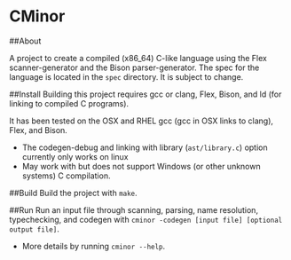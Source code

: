 CMinor
======

##About

A project to create a compiled (x86\_64) C-like language using the Flex scanner-generator and the Bison parser-generator.
The spec for the language is located in the `spec` directory. It is subject to change.

##Install
Building this project requires gcc or clang, Flex, Bison, and ld (for linking to compiled C programs).

It has been tested on the OSX and RHEL gcc (gcc in OSX links to clang), Flex, and Bison.

* The codegen-debug and linking with library (`ast/library.c`) option currently only works on linux
* May work with but does not support Windows (or other unknown systems) C compilation.

##Build
Build the project with `make`.

##Run
Run an input file through scanning, parsing, name resolution, typechecking, and codegen with `cminor -codegen [input file] [optional output file]`.

* More details by running `cminor --help`.

